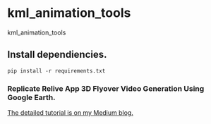 # kml_animation_tools
kml_animation_tools 

## Install dependiencies.
    pip install -r requirements.txt


### Replicate Relive App 3D Flyover Video Generation Using Google Earth.  

[The detailed tutorial is on my Medium blog.](https://medium.com/jackontheroad-en/replicate-relive-app-3d-flyover-video-generation-using-google-earth-a21f6c4b9291)
